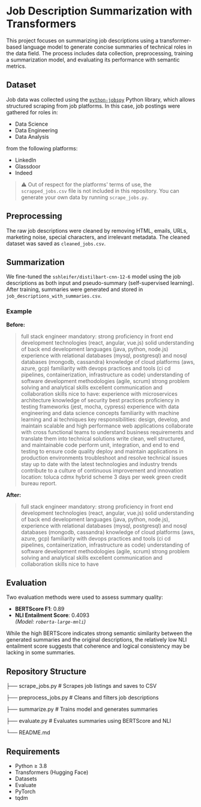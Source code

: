 # Job Description Summarization with Transformers

This project focuses on summarizing job descriptions using a transformer-based language model to generate concise summaries of technical roles in the data field. The process includes data collection, preprocessing, training a summarization model, and evaluating its performance with semantic metrics.

## Dataset

Job data was collected using the [`python-jobspy`](https://pypi.org/project/python-jobspy/) Python library, which allows structured scraping from job platforms. In this case, job postings were gathered for roles in:

- Data Science  
- Data Engineering  
- Data Analysis  

from the following platforms:

- LinkedIn  
- Glassdoor  
- Indeed  

> ⚠️ Out of respect for the platforms' terms of use, the `scrapped_jobs.csv` file is not included in this repository. You can generate your own data by running `scrape_jobs.py`.

## Preprocessing

The raw job descriptions were cleaned by removing HTML, emails, URLs, marketing noise, special characters, and irrelevant metadata. The cleaned dataset was saved as `cleaned_jobs.csv`.

## Summarization

We fine-tuned the `sshleifer/distilbart-cnn-12-6` model using the job descriptions as both input and pseudo-summary (self-supervised learning). After training, summaries were generated and stored in `job_descriptions_with_summaries.csv`.

### Example

**Before:**  
> full stack engineer mandatory: strong proficiency in front end development technologies (react, angular, vue.js) solid understanding of back end development languages (java, python, node.js) experience with relational databases (mysql, postgresql) and nosql databases (mongodb, cassandra) knowledge of cloud platforms (aws, azure, gcp) familiarity with devops practices and tools (ci cd pipelines, containerization, infrastructure as code) understanding of software development methodologies (agile, scrum) strong problem solving and analytical skills excellent communication and collaboration skills nice to have: experience with microservices architecture knowledge of security best practices proficiency in testing frameworks (jest, mocha, cypress) experience with data engineering and data science concepts familiarity with machine learning and ai techniques key responsibilities: design, develop, and maintain scalable and high performance web applications collaborate with cross functional teams to understand business requirements and translate them into technical solutions write clean, well structured, and maintainable code perform unit, integration, and end to end testing to ensure code quality deploy and maintain applications in production environments troubleshoot and resolve technical issues stay up to date with the latest technologies and industry trends contribute to a culture of continuous improvement and innovation location: toluca cdmx hybrid scheme 3 days per week green credit bureau report.

**After:**  
> full stack engineer mandatory: strong proficiency in front end development technologies (react, angular, vue.js) solid understanding of back end development languages (java, python, node.js), experience with relational databases (mysql, postgresql) and nosql databases (mongodb, cassandra) knowledge of cloud platforms (aws, azure, gcp) familiarity with devops practices and tools (ci cd pipelines, containerization, infrastructure as code) understanding of software development methodologies (agile, scrum) strong problem solving and analytical skills excellent communication and collaboration skills nice to have

## Evaluation

Two evaluation methods were used to assess summary quality:

- **BERTScore F1**: 0.89  
- **NLI Entailment Score**: 0.4093  
  *(Model: `roberta-large-mnli`)*

While the high BERTScore indicates strong semantic similarity between the generated summaries and the original descriptions, the relatively low NLI entailment score suggests that coherence and logical consistency may be lacking in some summaries.

## Repository Structure

├── scrape_jobs.py # Scrapes job listings and saves to CSV

├── preprocess_jobs.py # Cleans and filters job descriptions

├── summarize.py # Trains model and generates summaries

├── evaluate.py # Evaluates summaries using BERTScore and NLI

└── README.md

## Requirements

- Python ≥ 3.8  
- Transformers (Hugging Face)  
- Datasets  
- Evaluate  
- PyTorch  
- tqdm  


